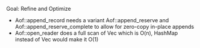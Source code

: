 Goal: Refine and Optimize

- Aof::append_record needs a variant Aof::append_reserve and Aof::append_reserve_complete to allow for zero-copy in-place appends
- Aof::open_reader does a full scan of Vec which is O(n), HashMap instead of Vec would make it O(1)

